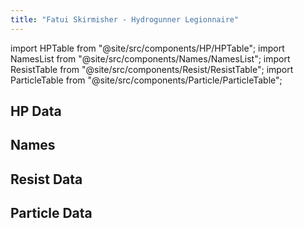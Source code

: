 ```yaml
---
title: "Fatui Skirmisher - Hydrogunner Legionnaire"
---
```


import HPTable from "@site/src/components/HP/HPTable";
import NamesList from "@site/src/components/Names/NamesList";
import ResistTable from "@site/src/components/Resist/ResistTable";
import ParticleTable from "@site/src/components/Particle/ParticleTable";

## HP Data

<HPTable item_key="fatuiskirmisherhydrogunnerlegionnaire" data_src="enemy" />

## Names

<NamesList item_key="fatuiskirmisherhydrogunnerlegionnaire" data_src="enemy" />

## Resist Data

<ResistTable item_key="fatuiskirmisherhydrogunnerlegionnaire" data_src="enemy" />

## Particle Data

<ParticleTable item_key="fatuiskirmisherhydrogunnerlegionnaire" data_src="enemy" />